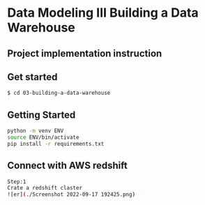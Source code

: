 # Data Modeling III Building a Data Warehouse

## Project implementation instruction

## Get started
```sh
$ cd 03-building-a-data-warehouse
```

## Getting Started

```sh
python -m venv ENV
source ENV/bin/activate
pip install -r requirements.txt
```

## Connect with AWS redshift
```sh
Step:1
Crate a redshift claster
![er](./Screenshot 2022-09-17 192425.png)

